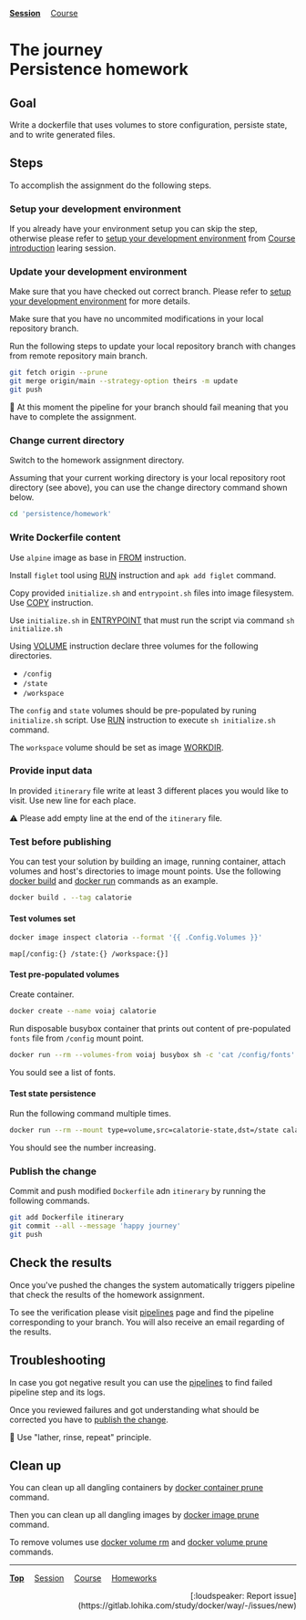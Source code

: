 **[Session](../README.md)**
&emsp;[Course](/README.md)

# **The journey**<br>Persistence homework

## Goal

Write a dockerfile that uses volumes to store configuration, persiste state, and to write generated files.

## Steps

To accomplish the assignment do the following steps.

### Setup your development environment

If you already have your environment setup you can skip the step, otherwise
please refer to [setup your development environment](/course%20introduction/homework/README.md#setup-your-development-environment) from [Course introduction](/course%20introduction/README.md) learing session.

### Update your development environment

Make sure that you have checked out correct branch. Please refer to [setup your development environment](/course%20introduction/homework/README.md#setup-your-development-environment) for more details.

Make sure that you have no uncommited modifications in your local repository branch.

Run the following steps to update your local repository branch with changes from remote repository main branch.

```sh
git fetch origin --prune
git merge origin/main --strategy-option theirs -m update
git push
```

:memo: At this moment the pipeline for your branch should fail meaning that you have to complete the assignment.

### Change current directory

Switch to the homework assignment directory.

Assuming that your current working directory is your local repository root directory (see above), you can use the change directory command shown below.

```sh
cd 'persistence/homework'
```

### Write Dockerfile content

Use `alpine` image as base in [FROM] instruction.

Install `figlet` tool using [RUN] instruction and `apk add figlet` command.

Copy provided `initialize.sh` and `entrypoint.sh` files into image filesystem. Use [COPY] instruction.

Use `initialize.sh` in [ENTRYPOINT] that must run the script via command `sh initialize.sh`

Using [VOLUME] instruction declare three volumes for the following directories.
- `/config`
- `/state`
- `/workspace`

The `config` and `state` volumes should be pre-populated by runing `initialize.sh` script. Use [RUN] instruction to execute `sh initialize.sh` command.

The `workspace` volume should be set as image [WORKDIR].

### Provide input data

In provided `itinerary` file write at least 3 different places you would like to visit. Use new line for each place.

:warning: Please add empty line at the end of the `itinerary` file.

### Test before publishing

You can test your solution by building an image, running container, attach volumes and host's directories to image mount points. Use the following [docker build] and [docker run] commands as an example.

```sh
docker build . --tag calatorie
```

#### Test volumes set

```sh
docker image inspect clatoria --format '{{ .Config.Volumes }}'
```
```
map[/config:{} /state:{} /workspace:{}]
```

#### Test pre-populated volumes

Create container.

```sh
docker create --name voiaj calatorie
```

Run disposable busybox container that prints out content of pre-populated `fonts` file from `/config` mount point.

```sh
docker run --rm --volumes-from voiaj busybox sh -c 'cat /config/fonts'
```

You sould see a list of fonts.

#### Test state persistence

Run the following command multiple times.

```sh
docker run --rm --mount type=volume,src=calatorie-state,dst=/state calatorie "Hell's Kitchen"
```

You should see the number increasing.

### Publish the change

Commit and push modified `Dockerfile` adn `itinerary` by running the following commands.

```sh
git add Dockerfile itinerary
git commit --all --message 'happy journey'
git push
```

## Check the results

Once you've pushed the changes the system automatically triggers pipeline that check the results of the homework assignment.

To see the verification please visit [pipelines](https://gitlab.lohika.com/study/docker/way/-/pipelines?scope=branches) page and find the pipeline corresponding to your branch.
You will also receive an email regarding of the results.

## Troubleshooting

In case you got negative result you can use the [pipelines](https://gitlab.lohika.com/study/docker/way/-/pipelines?scope=branches) to find failed pipeline step and its logs.

Once you reviewed failures and got understanding what should be corrected you have to [publish the change](#publish-the-change).

:memo: Use "lather, rinse, repeat" principle.

## Clean up

You can clean up all dangling containers by [docker container prune] command.

Then you can clean up all dangling images by [docker image prune] command.

To remove volumes use [docker volume rm] and [docker volume prune] commands.

[COPY]: https://docs.docker.com/engine/reference/builder/#copy
[docker build]: https://docs.docker.com/engine/reference/commandline/build/
[docker container prune]: https://docs.docker.com/engine/reference/commandline/container_prune/
[docker image prune]: https://docs.docker.com/engine/reference/commandline/image_prune/
[docker run]: https://docs.docker.com/engine/reference/commandline/run/
[docker volume prune]: https://docs.docker.com/engine/reference/commandline/volume_prune/
[docker volume rm]: https://docs.docker.com/engine/reference/commandline/volume_rm/
[ENTRYPOINT]: https://docs.docker.com/engine/reference/builder/#entrypoint
[FROM]: https://docs.docker.com/engine/reference/builder/#from
[RUN]: https://docs.docker.com/engine/reference/builder/#run
[VOLUME]: https://docs.docker.com/engine/reference/builder/#volume
[WORKDIR]: https://docs.docker.com/engine/reference/builder/#workdir

---
**[Top](#)**
&emsp;[Session](../README.md)
&emsp;[Course](/README.md)
&emsp;[Homeworks](/README.md#homeworks)
<div align="right">[:loudspeaker: Report issue](https://gitlab.lohika.com/study/docker/way/-/issues/new)</div>
